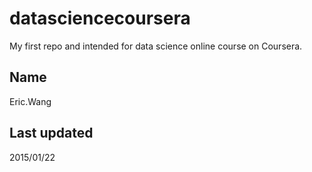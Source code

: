# datasciencecoursera
My first repo and intended for data science online course on Coursera.

## Name
Eric.Wang
## Last updated
2015/01/22
